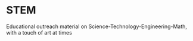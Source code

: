 # STEM
Educational outreach material on Science-Technology-Engineering-Math, with a touch of art at times
